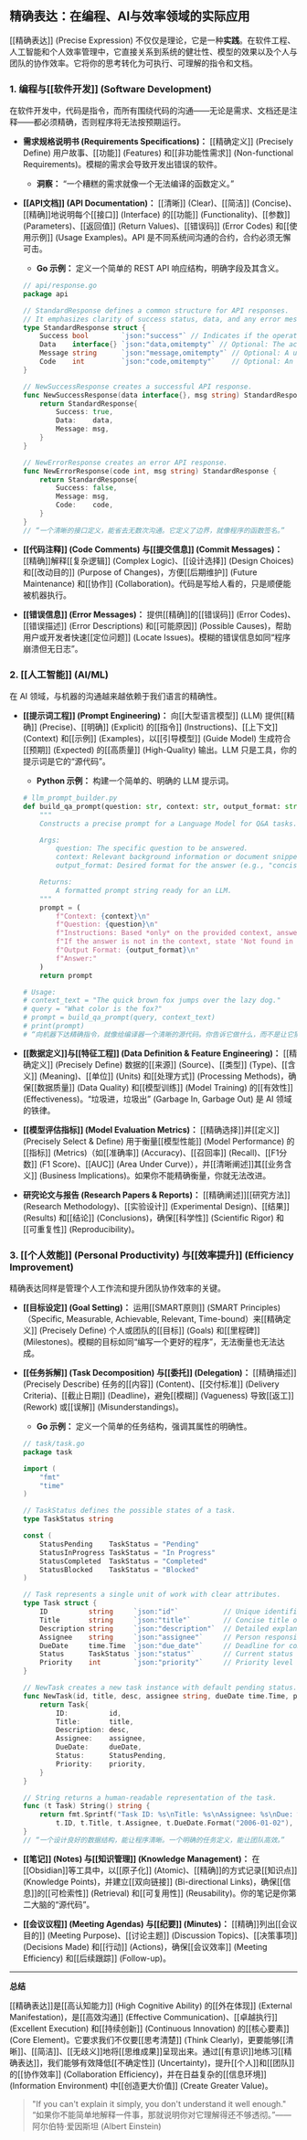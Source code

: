 ## 精确表达：在编程、AI与效率领域的实际应用

[[精确表达]] (Precise Expression) 不仅仅是理论，它是一种**实践**。在软件工程、人工智能和个人效率管理中，它直接关系到系统的健壮性、模型的效果以及个人与团队的协作效率。它将你的思考转化为可执行、可理解的指令和文档。

### 1. 编程与[[软件开发]] (Software Development)

在软件开发中，代码是指令，而所有围绕代码的沟通——无论是需求、文档还是注释——都必须精确，否则程序将无法按预期运行。

*   **需求规格说明书 (Requirements Specifications)：** [[精确定义]] (Precisely Define) 用户故事、[[功能]] (Features) 和[[非功能性需求]] (Non-functional Requirements)。模糊的需求会导致开发出错误的软件。
    *   **洞察：** “一个糟糕的需求就像一个无法编译的函数定义。”
*   **[[API文档]] (API Documentation)：** [[清晰]] (Clear)、[[简洁]] (Concise)、[[精确]]地说明每个[[接口]] (Interface) 的[[功能]] (Functionality)、[[参数]] (Parameters)、[[返回值]] (Return Values)、[[错误码]] (Error Codes) 和[[使用示例]] (Usage Examples)。API 是不同系统间沟通的合约，合约必须无懈可击。
    *   **Go 示例：** 定义一个简单的 REST API 响应结构，明确字段及其含义。

    ```go
    // api/response.go
    package api

    // StandardResponse defines a common structure for API responses.
    // It emphasizes clarity of success status, data, and any error messages.
    type StandardResponse struct {
    	Success bool        `json:"success"` // Indicates if the operation was successful.
    	Data    interface{} `json:"data,omitempty"` // Optional: The actual payload/result. Omit if nil.
    	Message string      `json:"message,omitempty"` // Optional: A user-friendly message or error description. Omit if empty.
    	Code    int         `json:"code,omitempty"`    // Optional: An application-specific error code.
    }

    // NewSuccessResponse creates a successful API response.
    func NewSuccessResponse(data interface{}, msg string) StandardResponse {
    	return StandardResponse{
    		Success: true,
    		Data:    data,
    		Message: msg,
    	}
    }

    // NewErrorResponse creates an error API response.
    func NewErrorResponse(code int, msg string) StandardResponse {
    	return StandardResponse{
    		Success: false,
    		Message: msg,
    		Code:    code,
    	}
    }
    // “一个清晰的接口定义，能省去无数次沟通。它定义了边界，就像程序的函数签名。”
    ```
*   **[[代码注释]] (Code Comments) 与[[提交信息]] (Commit Messages)：** [[精确]]解释[[复杂逻辑]] (Complex Logic)、[[设计选择]] (Design Choices) 和[[改动目的]] (Purpose of Changes)，方便[[后期维护]] (Future Maintenance) 和[[协作]] (Collaboration)。代码是写给人看的，只是顺便能被机器执行。
*   **[[错误信息]] (Error Messages)：** 提供[[精确]]的[[错误码]] (Error Codes)、[[错误描述]] (Error Descriptions) 和[[可能原因]] (Possible Causes)，帮助用户或开发者快速[[定位问题]] (Locate Issues)。模糊的错误信息如同“程序崩溃但无日志”。

### 2. [[人工智能]] (AI/ML)

在 AI 领域，与机器的沟通越来越依赖于我们语言的精确性。

*   **[[提示词工程]] (Prompt Engineering)：** 向[[大型语言模型]] (LLM) 提供[[精确]] (Precise)、[[明确]] (Explicit) 的[[指令]] (Instructions)、[[上下文]] (Context) 和[[示例]] (Examples)，以[[引导模型]] (Guide Model) 生成符合[[预期]] (Expected) 的[[高质量]] (High-Quality) 输出。LLM 只是工具，你的提示词是它的“源代码”。
    *   **Python 示例：** 构建一个简单的、明确的 LLM 提示词。

    ```python
    # llm_prompt_builder.py
    def build_qa_prompt(question: str, context: str, output_format: str = "concise answer") -> str:
        """
        Constructs a precise prompt for a Language Model for Q&A tasks.

        Args:
            question: The specific question to be answered.
            context: Relevant background information or document snippets.
            output_format: Desired format for the answer (e.g., "concise answer", "bullet points", "detailed explanation").

        Returns:
            A formatted prompt string ready for an LLM.
        """
        prompt = (
            f"Context: {context}\n"
            f"Question: {question}\n"
            f"Instructions: Based *only* on the provided context, answer the question. "
            f"If the answer is not in the context, state 'Not found in context'.\n"
            f"Output Format: {output_format}\n"
            f"Answer:"
        )
        return prompt

    # Usage:
    # context_text = "The quick brown fox jumps over the lazy dog."
    # query = "What color is the fox?"
    # prompt = build_qa_prompt(query, context_text)
    # print(prompt)
    # “向机器下达精确指令，就像给编译器一个清晰的源代码。你告诉它做什么，而不是让它猜。”
    ```
*   **[[数据定义]]与[[特征工程]] (Data Definition & Feature Engineering)：** [[精确定义]] (Precisely Define) 数据的[[来源]] (Source)、[[类型]] (Type)、[[含义]] (Meaning)、[[单位]] (Units) 和[[处理方式]] (Processing Methods)，确保[[数据质量]] (Data Quality) 和[[模型训练]] (Model Training) 的[[有效性]] (Effectiveness)。“垃圾进，垃圾出” (Garbage In, Garbage Out) 是 AI 领域的铁律。
*   **[[模型评估指标]] (Model Evaluation Metrics)：** [[精确选择]]并[[定义]] (Precisely Select & Define) 用于衡量[[模型性能]] (Model Performance) 的[[指标]] (Metrics)（如[[准确率]] (Accuracy)、[[召回率]] (Recall)、[[F1分数]] (F1 Score)、[[AUC]] (Area Under Curve)），并[[清晰阐述]]其[[业务含义]] (Business Implications)。如果你不能精确衡量，你就无法改进。
*   **研究论文与报告 (Research Papers & Reports)：** [[精确阐述]][[研究方法]] (Research Methodology)、[[实验设计]] (Experimental Design)、[[结果]] (Results) 和[[结论]] (Conclusions)，确保[[科学性]] (Scientific Rigor) 和[[可重复性]] (Reproducibility)。

### 3. [[个人效能]] (Personal Productivity) 与[[效率提升]] (Efficiency Improvement)

精确表达同样是管理个人工作流和提升团队协作效率的关键。

*   **[[目标设定]] (Goal Setting)：** 运用[[SMART原则]] (SMART Principles)（Specific, Measurable, Achievable, Relevant, Time-bound）来[[精确定义]] (Precisely Define) 个人或团队的[[目标]] (Goals) 和[[里程碑]] (Milestones)。模糊的目标如同“编写一个更好的程序”，无法衡量也无法达成。
*   **[[任务拆解]] (Task Decomposition) 与[[委托]] (Delegation)：** [[精确描述]] (Precisely Describe) 任务的[[内容]] (Content)、[[交付标准]] (Delivery Criteria)、[[截止日期]] (Deadline)，避免[[模糊]] (Vagueness) 导致[[返工]] (Rework) 或[[误解]] (Misunderstandings)。
    *   **Go 示例：** 定义一个简单的任务结构，强调其属性的明确性。

    ```go
    // task/task.go
    package task

    import (
    	"fmt"
    	"time"
    )

    // TaskStatus defines the possible states of a task.
    type TaskStatus string

    const (
    	StatusPending    TaskStatus = "Pending"
    	StatusInProgress TaskStatus = "In Progress"
    	StatusCompleted  TaskStatus = "Completed"
    	StatusBlocked    TaskStatus = "Blocked"
    )

    // Task represents a single unit of work with clear attributes.
    type Task struct {
    	ID          string     `json:"id"`           // Unique identifier for the task.
    	Title       string     `json:"title"`        // Concise title of the task.
    	Description string     `json:"description"`  // Detailed explanation of what needs to be done.
    	Assignee    string     `json:"assignee"`     // Person responsible for the task.
    	DueDate     time.Time  `json:"due_date"`     // Deadline for completion.
    	Status      TaskStatus `json:"status"`       // Current status of the task.
    	Priority    int        `json:"priority"`     // Priority level (e.g., 1=High, 5=Low).
    }

    // NewTask creates a new task instance with default pending status.
    func NewTask(id, title, desc, assignee string, dueDate time.Time, priority int) Task {
    	return Task{
    		ID:          id,
    		Title:       title,
    		Description: desc,
    		Assignee:    assignee,
    		DueDate:     dueDate,
    		Status:      StatusPending,
    		Priority:    priority,
    	}
    }

    // String returns a human-readable representation of the task.
    func (t Task) String() string {
    	return fmt.Sprintf("Task ID: %s\nTitle: %s\nAssignee: %s\nDue: %s\nStatus: %s\nPriority: %d\nDesc: %s\n",
    		t.ID, t.Title, t.Assignee, t.DueDate.Format("2006-01-02"), t.Status, t.Priority, t.Description)
    }
    // “一个设计良好的数据结构，能让程序清晰。一个明确的任务定义，能让团队高效。”
    ```
*   **[[笔记]] (Notes) 与[[知识管理]] (Knowledge Management)：** 在[[Obsidian]]等工具中，以[[原子化]] (Atomic)、[[精确]]的方式记录[[知识点]] (Knowledge Points)，并建立[[双向链接]] (Bi-directional Links)，确保[[信息]]的[[可检索性]] (Retrieval) 和[[可复用性]] (Reusability)。你的笔记是你第二大脑的“源代码”。
*   **[[会议议程]] (Meeting Agendas) 与[[纪要]] (Minutes)：** [[精确]]列出[[会议目的]] (Meeting Purpose)、[[讨论主题]] (Discussion Topics)、[[决策事项]] (Decisions Made) 和[[行动]] (Actions)，确保[[会议效率]] (Meeting Efficiency) 和[[后续跟踪]] (Follow-up)。

---
**总结**

[[精确表达]]是[[高认知能力]] (High Cognitive Ability) 的[[外在体现]] (External Manifestation)，是[[高效沟通]] (Effective Communication)、[[卓越执行]] (Excellent Execution) 和[[持续创新]] (Continuous Innovation) 的[[核心要素]] (Core Element)。它要求我们不仅要[[思考清楚]] (Think Clearly)，更要能够[[清晰]]、[[简洁]]、[[无歧义]]地将[[思维成果]]呈现出来。通过[[有意识]]地练习[[精确表达]]，我们能够有效降低[[不确定性]] (Uncertainty)，提升[[个人]]和[[团队]]的[[协作效率]] (Collaboration Efficiency)，并在日益复杂的[[信息环境]] (Information Environment) 中[[创造更大价值]] (Create Greater Value)。

> "If you can't explain it simply, you don't understand it well enough."
> “如果你不能简单地解释一件事，那就说明你对它理解得还不够透彻。”—— 阿尔伯特·爱因斯坦 (Albert Einstein)